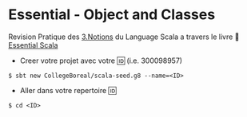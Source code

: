 # Essential - Object and Classes

Revision Pratique des [3.Notions](../3.Notions) du Language Scala a travers le livre :ledger: [Essential Scala](	https://underscore.io/books/essential-scala/)

* Creer votre projet avec votre :id: (i.e. 300098957)

```
$ sbt new CollegeBoreal/scala-seed.g8 --name=<ID>
```

* Aller dans votre repertoire :id:

```
$ cd <ID>
```
